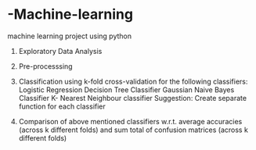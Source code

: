# -Machine-learning
machine learning project using python
1. Exploratory Data Analysis

2. Pre-processsing

3. Classification using k-fold cross-validation for the following classifiers:
Logistic Regression
Decision Tree Classifier
Gaussian Naive Bayes Classifier
K- Nearest  Neighbour classifier
Suggestion: Create separate function for each classifier

4. Comparison of above mentioned classifiers w.r.t. average accuracies (across k different folds) and sum total of confusion matrices   (across k different folds)
